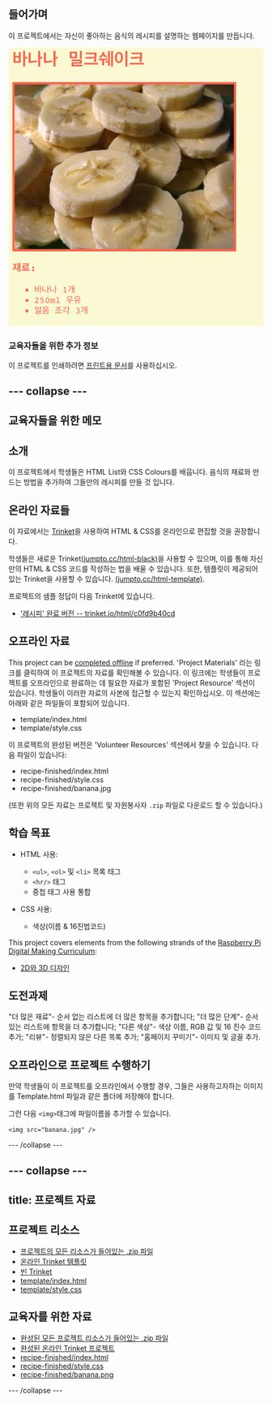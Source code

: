 ## 들어가며

이 프로젝트에서는 자신이 좋아하는 음식의 레시피를 설명하는 웹페이지를 만듭니다.

![스크린샷](images/recipe-final.png)

### 교육자들을 위한 추가 정보

이 프로젝트를 인쇄하려면 [프린트용 문서](https://projects.raspberrypi.org/en/projects/recipe/print)를 사용하십시오.

## \--- collapse \---

## 교육자들을 위한 메모

## 소개

이 프로젝트에서 학생들은 HTML List와 CSS Colours를 배웁니다. 음식의 재료와 만드는 방법을 추가하여 그들만의 레시피를 만들 것 입니다. 

## 온라인 자료들

이 자료에서는 [Trinket](https://trinket.io/)을 사용하여 HTML & CSS를 온라인으로 편집할 것을 권장합니다.

학생들은 새로운 Trinket[(jumpto.cc/html-black)](http://jumpto.cc/html-blank)을 사용할 수 있으며, 이를 통해 자신만의 HTML & CSS 코드를 작성하는 법을 배울 수 있습니다. 또한, 템플릿이 제공되어 있는 Trinket을 사용할 수 있습니다. [(jumpto.cc/html-template)](http://jumpto.cc/html-template).

프로젝트의 샘플 정답이 다음 Trinket에 있습니다.

+ ['레시피' 완료 버전 -- trinket.io/html/c0fd9b40cd](https://trinket.io/html/c0fd9b40cd)

## 오프라인 자료

This project can be [completed offline](https://rpf.io/html-offline) if preferred. 'Project Materials' 라는 링크를 클릭하여 이 프로젝트의 자료를 확인해볼 수 있습니다. 이 링크에는 학생들이 프로젝트를 오프라인으로 완료하는 데 필요한 자료가 포함된 'Project Resource' 섹션이 있습니다. 학생들이 이러한 자료의 사본에 접근할 수 있는지 확인하십시오. 이 섹션에는 아래와 같은 파일들이 포함되어 있습니다.

+ template/index.html
+ template/style.css

이 프로젝트의 완성된 버전은 'Volunteer Resources' 섹션에서 찾을 수 있습니다. 다음 파일이 있습니다:

+ recipe-finished/index.html
+ recipe-finished/style.css
+ recipe-finished/banana.jpg

(또한 위의 모든 자료는 프로젝트 및 자원봉사자 `.zip` 파일로 다운로드 할 수 있습니다.)

## 학습 목표

+ HTML 사용:
    
    + `<ul>`, `<ol>` 및 `<li>` 목록 태그
    + `<hr/>` 태그
    + 중첩 태그 사용 통합

+ CSS 사용:
    
    + 색상(이름 & 16진법코드)

This project covers elements from the following strands of the [Raspberry Pi Digital Making Curriculum](https://rpf.io/curriculum):

+ [2D와 3D 디자인](https://www.raspberrypi.org/curriculum/design/creator)

## 도전과제

"더 많은 재료"- 순서 없는 리스트에 더 많은 항목을 추가합니다; "더 많은 단계"- 순서 있는 리스트에 항목을 더 추가합니다; "다른 색상"- 색상 이름, RGB 값 및 16 진수 코드 추가; "리뷰"- 정렬되지 않은 다른 목록 추가; "홈페이지 꾸미기"- 이미지 및 글꼴 추가.

## 오프라인으로 프로젝트 수행하기

만약 학생들이 이 프로젝트를 오프라인에서 수행할 경우, 그들은 사용하고자하는 이미지를 Template.html 파일과 같은 폴더에 저장해야 합니다.

그런 다음 `<img>`태그에 파일이름을 추가할 수 있습니다. 

    <img src="banana.jpg" />
    

\--- /collapse \---

## \--- collapse \---

## title: 프로젝트 자료

## 프로젝트 리소스

+ [프로젝트의 모든 리소스가 들어있는 .zip 파일](https://rpf.io/p/en/recipe-go)
+ [온라인 Trinket 템플릿](http://jumpto.cc/trinket-template)
+ [빈 Trinket](http://jumpto.cc/trinket-blank)
+ [template/index.html](resources/template-index.html)
+ [template/style.css](resources/template-style.css)

## 교육자를 위한 자료

+ [완성된 모든 프로젝트 리소스가 들어있는 .zip 파일](https://rpf.io/p/en/recipe-go)
+ [완성된 온라인 Trinket 프로젝트](https://trinket.io/html/c0fd9b40cd)
+ [recipe-finished/index.html](resources/recipe-finished-index.html)
+ [recipe-finished/style.css](resources/recipe-finished-style.css)
+ [recipe-finished/banana.png](resources/recipe-finished-banana.png)

\--- /collapse \---